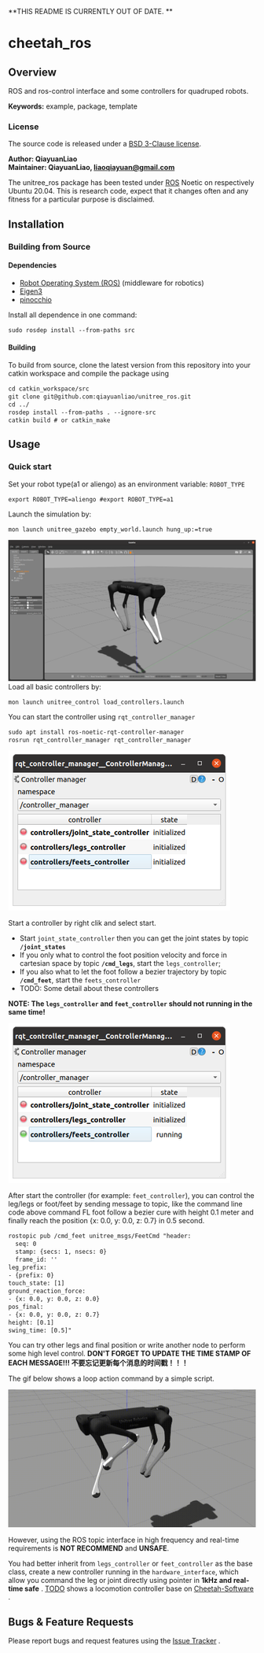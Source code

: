 **THIS README IS CURRENTLY OUT OF DATE. **

# cheetah_ros

## Overview

ROS and ros-control interface and some controllers for quadruped robots.

**Keywords:** example, package, template

### License

The source code is released under a [BSD 3-Clause license](LICENSE).

**Author: QiayuanLiao<br />
Maintainer: QiayuanLiao, liaoqiayuan@gmail.com**

The unitree_ros package has been tested under [ROS] Noetic on respectively Ubuntu 20.04. This is research code, expect
that it changes often and any fitness for a particular purpose is disclaimed.

## Installation

[comment]: <> (### Installation from Packages)

[comment]: <> (To install all packages from the this repository as Debian packages use)

[comment]: <> (    sudo apt-get install ros-noetic-...)

[comment]: <> (Or better, use `rosdep`:)

[comment]: <> (	sudo rosdep install --from-paths src)

### Building from Source

#### Dependencies

- [Robot Operating System (ROS)](http://wiki.ros.org) (middleware for robotics)
- [Eigen3]()
- [pinocchio](https://github.com/stack-of-tasks/pinocchio)

Install all dependence in one command:

    sudo rosdep install --from-paths src

#### Building

To build from source, clone the latest version from this repository into your catkin workspace and compile the package
using

	cd catkin_workspace/src
	git clone git@github.com:qiayuanliao/unitree_ros.git
	cd ../
	rosdep install --from-paths . --ignore-src
	catkin build # or catkin_make

## Usage

### Quick start

Set your robot type(a1 or aliengo) as an environment variable: `ROBOT_TYPE`

    export ROBOT_TYPE=aliengo #export ROBOT_TYPE=a1

Launch the simulation by:

    mon launch unitree_gazebo empty_world.launch hung_up:=true

![](doc/sim_start.png)
Load all basic controllers by:

    mon launch unitree_control load_controllers.launch

You can start the controller using `rqt_controller_manager`

    sudo apt install ros-noetic-rqt-controller-manager
    rosrun rqt_controller_manager rqt_controller_manager

![](doc/rqt_controller_manager.png)

Start a controller by right clik and select start.

* Start `joint_state_controller` then you can get the joint states by topic **`/joint_states`**
* If you only what to control the foot position velocity and force in cartesian space by topic **`/cmd_legs`**, start
  the `legs_controller`;
* If you also what to let the foot follow a bezier trajectory by topic **`/cmd_feet`**, start the `feets_controller`
* TODO: Some detail about these controllers

**NOTE: The `legs_controller` and `feet_controller` should not running in the same time!**

![](doc/rqt_running.png)

After start the controller (for example: `feet_controller`), you can control the leg/legs or foot/feet by sending
message to topic, like the command line code above command FL foot follow a bezier cure with height 0.1 meter and
finally reach the position {x: 0.0, y: 0.0, z: 0.7} in 0.5 second.

```
rostopic pub /cmd_feet unitree_msgs/FeetCmd "header:
  seq: 0
  stamp: {secs: 1, nsecs: 0}
  frame_id: ''
leg_prefix:
- {prefix: 0}
touch_state: [1]
ground_reaction_force:
- {x: 0.0, y: 0.0, z: 0.0}
pos_final:
- {x: 0.0, y: 0.0, z: 0.7}
height: [0.1]
swing_time: [0.5]"
```

You can try other legs and final position or write another node to perform some high level control. **DON'T FORGET TO
UPDATE THE TIME STAMP OF EACH MESSAGE!!! 不要忘记更新每个消息的时间戳！！！**

The gif below shows a loop action command by a simple script.

![](doc/swing.gif)

However, using the ROS topic interface in high frequency and real-time requirements is **NOT RECOMMEND** and **UNSAFE**.

You had better inherit from `legs_controller` or `feet_controller` as the base class, create a new controller running in
the `hardware_interface`, which allow you command the leg or joint directly using pointer in **1kHz and real-time safe**
. [TODO]() shows a locomotion controller base on [Cheetah-Software](https://github.com/mit-biomimetics/Cheetah-Software)
.

## Bugs & Feature Requests

Please report bugs and request features using the [Issue Tracker](https://github.com/qiayuanliao/unitree_ros/issues)
.


[ROS]: http://www.ros.org
